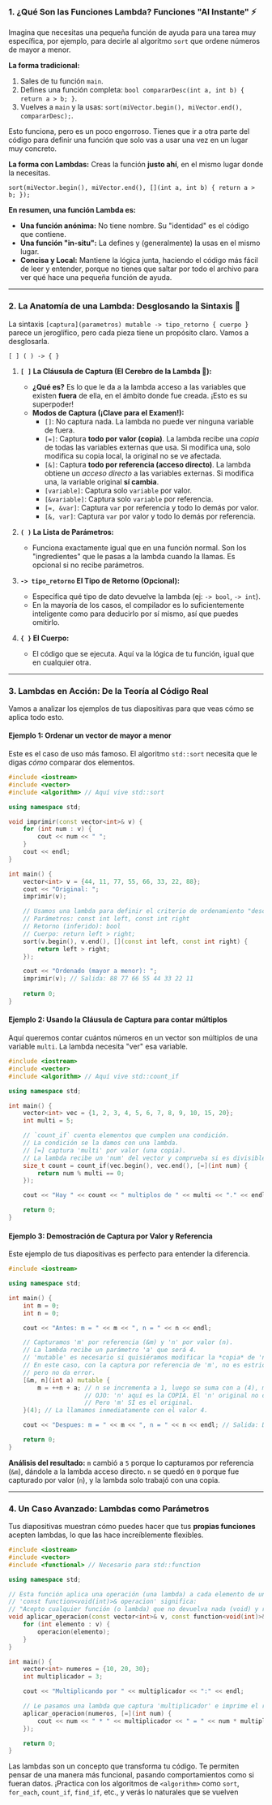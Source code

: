 ### **1. ¿Qué Son las Funciones Lambda? Funciones "Al Instante" ⚡**

Imagina que necesitas una pequeña función de ayuda para una tarea muy específica, por ejemplo, para decirle al algoritmo `sort` que ordene números de mayor a menor.

**La forma tradicional:**
1.  Sales de tu función `main`.
2.  Defines una función completa: `bool compararDesc(int a, int b) { return a > b; }`.
3.  Vuelves a `main` y la usas: `sort(miVector.begin(), miVector.end(), compararDesc);`.

Esto funciona, pero es un poco engorroso. Tienes que ir a otra parte del código para definir una función que solo vas a usar una vez en un lugar muy concreto.

**La forma con Lambdas:**
Creas la función **justo ahí**, en el mismo lugar donde la necesitas.

`sort(miVector.begin(), miVector.end(), [](int a, int b) { return a > b; });`

**En resumen, una función Lambda es:**
*   **Una función anónima:** No tiene nombre. Su "identidad" es el código que contiene.
*   **Una función "in-situ":** La defines y (generalmente) la usas en el mismo lugar.
*   **Concisa y Local:** Mantiene la lógica junta, haciendo el código más fácil de leer y entender, porque no tienes que saltar por todo el archivo para ver qué hace una pequeña función de ayuda.

---

### **2. La Anatomía de una Lambda: Desglosando la Sintaxis 🧩**

La sintaxis `[captura](parametros) mutable -> tipo_retorno { cuerpo }` parece un jeroglífico, pero cada pieza tiene un propósito claro. Vamos a desglosarla.

`[ ] ( ) -> { }`

1.  **`[ ]` La Cláusula de Captura (El Cerebro de la Lambda 🧠):**
    *   **¿Qué es?** Es lo que le da a la lambda acceso a las variables que existen **fuera** de ella, en el ámbito donde fue creada. ¡Esto es su superpoder!
    *   **Modos de Captura (¡Clave para el Examen!):**
        *   `[]`: No captura nada. La lambda no puede ver ninguna variable de fuera.
        *   `[=]`: Captura **todo por valor (copia)**. La lambda recibe una *copia* de todas las variables externas que usa. Si modifica una, solo modifica su copia local, la original no se ve afectada.
        *   `[&]`: Captura **todo por referencia (acceso directo)**. La lambda obtiene un *acceso directo* a las variables externas. Si modifica una, la variable original **sí cambia**.
        *   `[variable]`: Captura solo `variable` por valor.
        *   `[&variable]`: Captura solo `variable` por referencia.
        *   `[=, &var]`: Captura `var` por referencia y todo lo demás por valor.
        *   `[&, var]`: Captura `var` por valor y todo lo demás por referencia.

2.  **`( )` La Lista de Parámetros:**
    *   Funciona exactamente igual que en una función normal. Son los "ingredientes" que le pasas a la lambda cuando la llamas. Es opcional si no recibe parámetros.

3.  **`-> tipo_retorno` El Tipo de Retorno (Opcional):**
    *   Especifica qué tipo de dato devuelve la lambda (ej: `-> bool`, `-> int`).
    *   En la mayoría de los casos, el compilador es lo suficientemente inteligente como para deducirlo por sí mismo, así que puedes omitirlo.

4.  **`{ }` El Cuerpo:**
    *   El código que se ejecuta. Aquí va la lógica de tu función, igual que en cualquier otra.

---

### **3. Lambdas en Acción: De la Teoría al Código Real**

Vamos a analizar los ejemplos de tus diapositivas para que veas cómo se aplica todo esto.

#### **Ejemplo 1: Ordenar un vector de mayor a menor**
Este es el caso de uso más famoso. El algoritmo `std::sort` necesita que le digas *cómo* comparar dos elementos.

```cpp
#include <iostream>
#include <vector>
#include <algorithm> // Aquí vive std::sort

using namespace std;

void imprimir(const vector<int>& v) {
    for (int num : v) {
        cout << num << " ";
    }
    cout << endl;
}

int main() {
    vector<int> v = {44, 11, 77, 55, 66, 33, 22, 88};
    cout << "Original: ";
    imprimir(v);

    // Usamos una lambda para definir el criterio de ordenamiento "descendente"
    // Parámetros: const int left, const int right
    // Retorno (inferido): bool
    // Cuerpo: return left > right;
    sort(v.begin(), v.end(), [](const int left, const int right) {
        return left > right;
    });

    cout << "Ordenado (mayor a menor): ";
    imprimir(v); // Salida: 88 77 66 55 44 33 22 11
    
    return 0;
}
```

#### **Ejemplo 2: Usando la Cláusula de Captura para contar múltiplos**
Aquí queremos contar cuántos números en un vector son múltiplos de una variable `multi`. La lambda necesita "ver" esa variable.

```cpp
#include <iostream>
#include <vector>
#include <algorithm> // Aquí vive std::count_if

using namespace std;

int main() {
    vector<int> vec = {1, 2, 3, 4, 5, 6, 7, 8, 9, 10, 15, 20};
    int multi = 5;

    // `count_if` cuenta elementos que cumplen una condición.
    // La condición se la damos con una lambda.
    // [=] captura 'multi' por valor (una copia).
    // La lambda recibe un 'num' del vector y comprueba si es divisible por 'multi'.
    size_t count = count_if(vec.begin(), vec.end(), [=](int num) {
        return num % multi == 0;
    });

    cout << "Hay " << count << " multiplos de " << multi << "." << endl; // Salida: Hay 4 multiplos de 5.

    return 0;
}
```

#### **Ejemplo 3: Demostración de Captura por Valor y Referencia**
Este ejemplo de tus diapositivas es perfecto para entender la diferencia.

```cpp
#include <iostream>

using namespace std;

int main() {
    int m = 0;
    int n = 0;

    cout << "Antes: m = " << m << ", n = " << n << endl;

    // Capturamos 'm' por referencia (&m) y 'n' por valor (n).
    // La lambda recibe un parámetro 'a' que será 4.
    // 'mutable' es necesario si quisiéramos modificar la *copia* de 'n'.
    // En este caso, con la captura por referencia de 'm', no es estrictamente necesario,
    // pero no da error.
    [&m, n](int a) mutable {
        m = ++n + a; // n se incrementa a 1, luego se suma con a (4), m = 5
                     // OJO: 'n' aquí es la COPIA. El 'n' original no cambia.
                     // Pero 'm' SÍ es el original.
    }(4); // La llamamos inmediatamente con el valor 4.

    cout << "Despues: m = " << m << ", n = " << n << endl; // Salida: Despues: m = 5, n = 0

    return 0;
}
```
**Análisis del resultado:** `m` cambió a `5` porque lo capturamos por referencia (`&m`), dándole a la lambda acceso directo. `n` se quedó en `0` porque fue capturado por valor (`n`), y la lambda solo trabajó con una copia.

---

### **4. Un Caso Avanzado: Lambdas como Parámetros**

Tus diapositivas muestran cómo puedes hacer que tus **propias funciones** acepten lambdas, lo que las hace increíblemente flexibles.

```cpp
#include <iostream>
#include <vector>
#include <functional> // Necesario para std::function

using namespace std;

// Esta función aplica una operación (una lambda) a cada elemento de un vector.
// 'const function<void(int)>& operacion' significa:
// "Acepto cualquier función (o lambda) que no devuelva nada (void) y reciba un int".
void aplicar_operacion(const vector<int>& v, const function<void(int)>& operacion) {
    for (int elemento : v) {
        operacion(elemento);
    }
}

int main() {
    vector<int> numeros = {10, 20, 30};
    int multiplicador = 3;

    cout << "Multiplicando por " << multiplicador << ":" << endl;

    // Le pasamos una lambda que captura 'multiplicador' e imprime el resultado.
    aplicar_operacion(numeros, [=](int num) {
        cout << num << " * " << multiplicador << " = " << num * multiplicador << endl;
    });

    return 0;
}
```

Las lambdas son un concepto que transforma tu código. Te permiten pensar de una manera más funcional, pasando comportamientos como si fueran datos. ¡Practica con los algoritmos de `<algorithm>` como `sort`, `for_each`, `count_if`, `find_if`, etc., y verás lo naturales que se vuelven